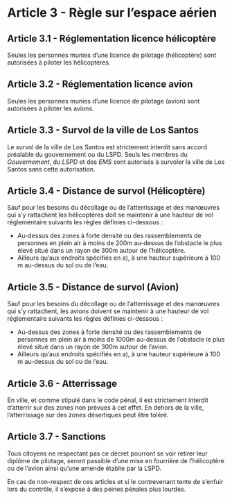 # Article 3 - Règle sur l’espace aérien

## Article 3.1 - Réglementation licence hélicoptère
Seules les personnes munies d’une licence de pilotage (hélicoptère) sont autorisées à piloter les hélicoptères.


## Article 3.2 - Réglementation licence avion
Seules les personnes munies d’une licence de pilotage (avion) sont autorisées à piloter les avions.


## Article 3.3 - Survol de la ville de Los Santos
Le survol de la ville de Los Santos est strictement interdit sans accord préalable du gouvernement ou du LSPD. Seuls les membres du *Gouvernement*, du *LSPD* et des *EMS* sont autorisés à survoler la ville de Los Santos sans cette autorisation.

## Article 3.4 - Distance de survol (Hélicoptère)
Sauf pour les besoins du décollage ou de l’atterrissage et des manœuvres qui s’y rattachent les hélicoptères doit se maintenir à une hauteur de vol réglementaire suivants les règles définies ci-dessous :

* Au-dessus des zones à forte densité ou des rassemblements de personnes en plein air à moins de 200m au-dessus de l’obstacle le plus élevé situé dans un rayon de 300m autour de l’hélicoptère.
* Ailleurs qu’aux endroits spécifiés en a), à une hauteur supérieure à 100 m au-dessus du sol ou de l’eau.


## Article 3.5 - Distance de survol (Avion)
Sauf pour les besoins du décollage ou de l’atterrissage et des manœuvres qui s’y rattachent, les avions doivent se maintenir à une hauteur de vol réglementaire suivants les règles définies ci-dessous :

* Au-dessus des zones à forte densité ou des rassemblements de personnes en plein air à moins de 1000m au-dessus de l’obstacle le plus élevé situé dans un rayon de 300m autour de l’avion.
* Ailleurs qu’aux endroits spécifiés en a), à une hauteur supérieure à 100 m au-dessus du sol ou de l’eau.


## Article 3.6 - Atterrissage
En ville, et comme stipulé dans le code pénal, il est strictement interdit d’atterrir sur des zones non prévues à cet effet. En dehors de la ville, l’atterrissage sur des zones désertiques peut être toléré.


## Article 3.7 - Sanctions
Tous citoyens ne respectant pas ce décret pourront se voir retirer leur diplôme de pilotage, seront passible d’une mise en fourrière de l’hélicoptère ou de l’avion ainsi qu’une amende établie par la LSPD.


En cas de non-respect de ces articles et si le contrevenant tente de s’enfuir lors du contrôle, il s’expose à des peines pénales plus lourdes.

